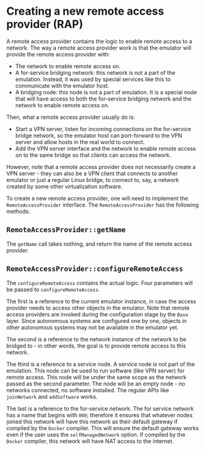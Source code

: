 # Creating a new remote access provider (RAP)

A remote access provider contains the logic to enable remote access to a network. The way a remote access provider work is that the emulator will provide the remote access provider with:

- The network to enable remote access on. 
- A for-service bridging network: this network is not a part of the emulation. Instead, it was used by special services like this to communicate with the emulator host.
- A bridging node: this node is not a part of emulation. It is a special node that will have access to both the for-service bridging network and the network to enable remote access on.

Then, what a remote access provider usually do is:

- Start a VPN server, listen for incoming connections on the for-service bridge network, so the emulator host can port-forward to the VPN server and allow hosts in the real world to connect.
- Add the VPN server interface and the network to enable remote access on to the same bridge so that clients can access the network.

However, note that a remote access provider does not necessarily create a VPN server - they can also be a VPN client that connects to another emulator or just a regular Linux bridge, to connect to, say, a network created by some other virtualization software.

To create a new remote access provider, one will need to implement the `RemoteAccessProvider` interface. The `RemoteAccessProvider` has the following methods:

## `RemoteAccessProvider::getName`

The `getName` call takes nothing, and return the name of the remote access provider.

## `RemoteAccessProvider::configureRemoteAccess`

The `configureRemoteAccess` contains the actual logic. Four parameters will be passed to `configureRemoteAccess`.

The first is a reference to the current emulator instance, in case the access provider needs to access other objects in the emulator. Note that remote access providers are invoked during the configuration stage by the `Base` layer. Since autonomous systems are configured one by one, objects in other autonomous systems may not be available in the emulator yet. 

The second is a reference to the network instance of the network to be bridged to - in other words, the goal is to provide remote access to this network.

The third is a reference to a service node. A service node is not part of the emulation. This node can be used to run software (like VPN server) for remote access. This node will be under the same scope as the network passed as the second parameter. The node will be an empty node - no networks connected, no software installed. The regular APIs like `joinNetwork` and `addSoftware` works. 

The last is a reference to the for-service network. The for service network has a name that begins with `000`; therefore it ensures that whatever nodes joined this network will have this network as their default gateway if compiled by the `Docker` compiler. This will ensure the default gateway works even if the user uses the `selfManagedNetwork` option. If compiled by the `Docker` compiler, this network will have NAT access to the internet.